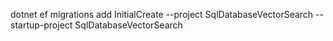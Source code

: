 dotnet ef migrations add InitialCreate --project SqlDatabaseVectorSearch --startup-project SqlDatabaseVectorSearch